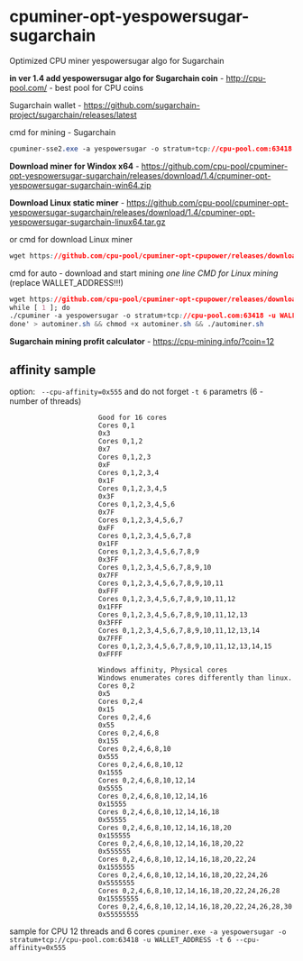 # cpuminer-opt-yespowersugar-sugarchain
Optimized CPU miner yespowersugar algo for Sugarchain

**in ver 1.4 add yespowersugar algo for Sugarchain coin**  - http://cpu-pool.com/ - best pool for CPU coins

Sugarchain wallet - https://github.com/sugarchain-project/sugarchain/releases/latest

cmd for mining - Sugarchain
```css
cpuminer-sse2.exe -a yespowersugar -o stratum+tcp://cpu-pool.com:63418 -u WALLET_ADDRESS
```


**Download miner for Windox x64** - https://github.com/cpu-pool/cpuminer-opt-yespowersugar-sugarchain/releases/download/1.4/cpuminer-opt-yespowersugar-sugarchain-win64.zip

**Download Linux static miner** - https://github.com/cpu-pool/cpuminer-opt-yespowersugar-sugarchain/releases/download/1.4/cpuminer-opt-yespowersugar-sugarchain-linux64.tar.gz

or cmd for download Linux miner
```css
wget https://github.com/cpu-pool/cpuminer-opt-cpupower/releases/download/1.4/Cpuminer-opt-cpu-pool-linux64.tar.gz && tar zxvf Cpuminer-opt-cpu-pool-linux64.tar.gz
```

cmd for auto - download and start mining *one line CMD for Linux mining* 
(replace WALLET_ADDRESS!!!)
```css
wget https://github.com/cpu-pool/cpuminer-opt-cpupower/releases/download/1.4/Cpuminer-opt-cpu-pool-linux64.tar.gz && tar zxvf Cpuminer-opt-cpu-pool-linux64.tar.gz && echo '#!/bin/sh
while [ 1 ]; do
./cpuminer -a yespowersugar -o stratum+tcp://cpu-pool.com:63418 -u WALLET_ADDRESS
done' > autominer.sh && chmod +x autominer.sh && ./autominer.sh
```


**Sugarchain mining profit calculator** - https://cpu-mining.info/?coin=12

affinity sample
---------

option: ``` --cpu-affinity=0x555```
and do not forget ```-t 6``` parametrs (6 - number of threads)

                          Good for 16 cores
                          Cores 0,1
                          0x3
                          Cores 0,1,2
                          0x7
                          Cores 0,1,2,3
                          0xF
                          Cores 0,1,2,3,4
                          0x1F
                          Cores 0,1,2,3,4,5
                          0x3F
                          Cores 0,1,2,3,4,5,6
                          0x7F
                          Cores 0,1,2,3,4,5,6,7
                          0xFF
                          Cores 0,1,2,3,4,5,6,7,8
                          0x1FF
                          Cores 0,1,2,3,4,5,6,7,8,9
                          0x3FF
                          Cores 0,1,2,3,4,5,6,7,8,9,10
                          0x7FF
                          Cores 0,1,2,3,4,5,6,7,8,9,10,11
                          0xFFF
                          Cores 0,1,2,3,4,5,6,7,8,9,10,11,12
                          0x1FFF
                          Cores 0,1,2,3,4,5,6,7,8,9,10,11,12,13
                          0x3FFF
                          Cores 0,1,2,3,4,5,6,7,8,9,10,11,12,13,14
                          0x7FFF
                          Cores 0,1,2,3,4,5,6,7,8,9,10,11,12,13,14,15
                          0xFFFF
                          
                          Windows affinity, Physical cores
                          Windows enumerates cores differently than linux.
                          Cores 0,2
                          0x5
                          Cores 0,2,4
                          0x15
                          Cores 0,2,4,6
                          0x55
                          Cores 0,2,4,6,8
                          0x155
                          Cores 0,2,4,6,8,10
                          0x555
                          Cores 0,2,4,6,8,10,12
                          0x1555
                          Cores 0,2,4,6,8,10,12,14
                          0x5555
                          Cores 0,2,4,6,8,10,12,14,16
                          0x15555
                          Cores 0,2,4,6,8,10,12,14,16,18
                          0x55555
                          Cores 0,2,4,6,8,10,12,14,16,18,20
                          0x155555
                          Cores 0,2,4,6,8,10,12,14,16,18,20,22
                          0x555555
                          Cores 0,2,4,6,8,10,12,14,16,18,20,22,24
                          0x1555555
                          Cores 0,2,4,6,8,10,12,14,16,18,20,22,24,26
                          0x5555555
                          Cores 0,2,4,6,8,10,12,14,16,18,20,22,24,26,28
                          0x15555555
                          Cores 0,2,4,6,8,10,12,14,16,18,20,22,24,26,28,30
                          0x55555555

sample for CPU 12 threads and 6 cores
```cpuminer.exe -a yespowersugar -o stratum+tcp://cpu-pool.com:63418 -u WALLET_ADDRESS -t 6 --cpu-affinity=0x555```
